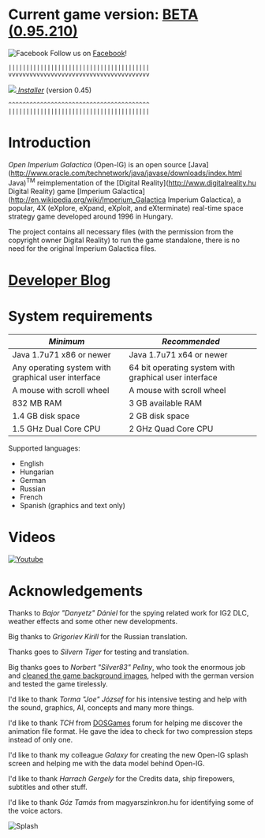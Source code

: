 <h1>Current game version: <a href='http://open-ig-dev.blogspot.hu/2016/06/game-version-095210-released.html'>BETA (0.95.210)</a></h1>

![Facebook](http://static.viewbook.com/images/social_icons/facebook_32.png) Follow us on [Facebook](https://www.facebook.com/OpenImperiumGalactica)!

```
||||||||||||||||||||||||||||||||||||||||
vvvvvvvvvvvvvvvvvvvvvvvvvvvvvvvvvvvvvvvv
```

*<a href='https://github.com/akarnokd/open-ig/raw/master/open-ig-launcher.jar'><img src='https://github.com/akarnokd/open-ig/raw/master/images/generic/dl_arrow.gif'/>  Installer</a>* (version 0.45)

```
^^^^^^^^^^^^^^^^^^^^^^^^^^^^^^^^^^^^^^^^
||||||||||||||||||||||||||||||||||||||||
```

# Introduction
*Open Imperium Galactica* (Open-IG) is an open source [Java](http://www.oracle.com/technetwork/java/javase/downloads/index.html Java)<sup>TM</sup> reimplementation of the [Digital Reality](http://www.digitalreality.hu Digital Reality) game [Imperium Galactica](http://en.wikipedia.org/wiki/Imperium_Galactica Imperium Galactica), a popular, 4X (eXplore, eXpand, eXploit, and eXterminate) real-time space strategy game developed around 1996 in Hungary. 

The project contains all necessary files (with the permission from the copyright owner Digital Reality) to run the game standalone, there is no need for the original Imperium Galactica files.

# <a href='http://open-ig-dev.blogspot.com' alt='Developer blog. Will contain details for minor updates.'>Developer Blog</a>

# System requirements

| *Minimum* | *Recommended* |
|---|---|
| Java 1.7u71 x86 or newer  | Java 1.7u71 x64 or newer |
| Any operating system with graphical user interface | 64 bit operating system with graphical user interface |
| A mouse with scroll wheel | A mouse with scroll wheel |
| 832 MB RAM  | 3 GB available RAM |
| 1.4 GB disk space  | 2 GB disk space |
| 1.5 GHz Dual Core CPU | 2 GHz Quad Core CPU |

Supported languages:
  - English
  - Hungarian
  - German
  - Russian
  - French
  - Spanish (graphics and text only)

# Videos

[![Youtube](https://github.com/akarnokd/open-ig/raw/master/images/generic/open-ig-youtube.png)](https://www.youtube.com/watch?v=FnlIEwW2OkM)

# Acknowledgements

Thanks to *Bajor "Danyetz" Dániel* for the spying related work for IG2 DLC, weather effects and some other new developments.

Big thanks to *Grigoriev Kirill* for the Russian translation.

Thanks goes to *Silvern Tiger* for testing and translation.

Big thanks goes to *Norbert "Silver83" Pellny*, who took the enormous job and [cleaned the game background images](https://code.google.com/p/open-ig/issues/detail?id=367), helped with the german version and tested the game tirelessly.

I'd like to thank *Torma "Joe" József* for his intensive testing and help with the sound, graphics, AI, concepts and many more things.

I'd like to thank *TCH* from [DOSGames](http://dosgames.abkant3000.hu/community/index.php) forum for helping me discover the animation file format. He gave the idea to check for two compression steps instead of only one. 

I'd like to thank my colleague *Galaxy* for creating the new Open-IG splash screen and helping me with the data model behind Open-IG.

I'd like to thank *Harrach Gergely* for the Credits data, ship firepowers, subtitles and other stuff.

I'd like to thank *Góz Tamás* from magyarszinkron.hu for identifying some of the voice actors.

![Splash](https://github.com/akarnokd/open-ig/raw/master/src/hu/openig/gfx/OpenIG_Splash_medium.png)
